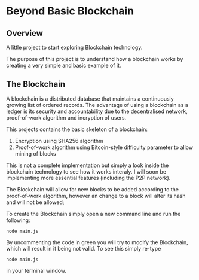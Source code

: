# Beyond Basic Blockchain

## Overview

A little project to start exploring Blockchain technology. 

The purpose of this project is to understand how a blockchain works by creating a very simple and basic example of it.

## The Blockchain  

A blockchain is a distributed database that maintains a continuously growing list of ordered records. The advantage of using a blockchain as a ledger is its security and accountability due to the decentralised network, proof-of-work algorithm and incryption of users.

This projects contains the basic skeleton of a blockchain: 

1. Encryption using SHA256 algorithm
2. Proof-of-work algorithm using Bitcoin-style difficulty parameter to allow mining of blocks

This is not a complete implementation but simply a look inside the blockchain technology to see how it works interaly. I will soon be implementing more essential features (including the P2P network).

The Blockchain will allow for new blocks to be added according to the proof-of-work algorithm, however an change to a block will alter its hash and will not be allowed;

To create the Blockchain simply open a new command line and run the following: 

```node main.js```

By uncommenting the code in green you will try to modify the Blockchain, which will result in it being not valid. To see this simply re-type

```node main.js```

in your terminal window.
